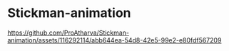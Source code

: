 # Stickman-animation

https://github.com/ProAtharva/Stickman-animation/assets/116292114/abb644ea-54d8-42e5-99e2-e80fdf567209

